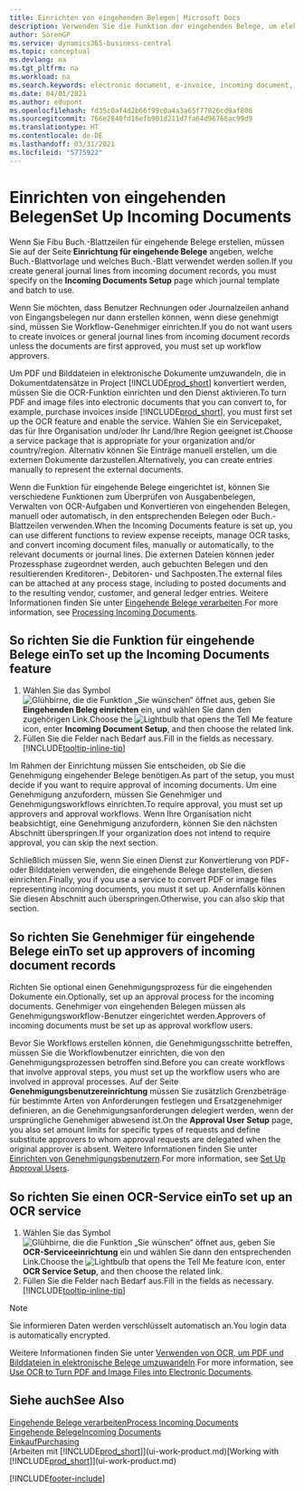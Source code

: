 ```yaml
---
title: Einrichten von eingehenden Belegen| Microsoft Docs
description: Verwenden Sie die Funktion der eingehenden Belege, um elektronische Belege zu erstellen, verwalten Sie OCRaufgaben, importieren Sie Rechnungen und wandeln Sie Bilddateien um.
author: SorenGP
ms.service: dynamics365-business-central
ms.topic: conceptual
ms.devlang: na
ms.tgt_pltfrm: na
ms.workload: na
ms.search.keywords: electronic document, e-invoice, incoming document, OCR, ecommerce, document exchange, import invoice
ms.date: 04/01/2021
ms.author: edupont
ms.openlocfilehash: fd35c0af4d2b66f99c0a4a3a65f77826cd9af806
ms.sourcegitcommit: 766e2840fd16efb901d211d7fa64d96766ac99d9
ms.translationtype: HT
ms.contentlocale: de-DE
ms.lasthandoff: 03/31/2021
ms.locfileid: "5775922"
---
```

# <a name="set-up-incoming-documents"></a><span data-ttu-id="2ec75-103">Einrichten von eingehenden Belegen</span><span class="sxs-lookup"><span data-stu-id="2ec75-103">Set Up Incoming Documents</span></span>

<span data-ttu-id="2ec75-104">Wenn Sie Fibu Buch.-Blattzeilen für eingehende Belege erstellen, müssen Sie auf der Seite **Einrichtung für eingehende Belege** angeben, welche Buch.-Blattvorlage und welches Buch.-Blatt verwendet werden sollen.</span><span class="sxs-lookup"><span data-stu-id="2ec75-104">If you create general journal lines from incoming document records, you must specify on the **Incoming Documents Setup** page which journal template and batch to use.</span></span>

<span data-ttu-id="2ec75-105">Wenn Sie möchten, dass Benutzer Rechnungen oder Journalzeilen anhand von Eingangsbelegen nur dann erstellen können, wenn diese genehmigt sind, müssen Sie Workflow-Genehmiger einrichten.</span><span class="sxs-lookup"><span data-stu-id="2ec75-105">If you do not want users to create invoices or general journal lines from incoming document records unless the documents are first approved, you must set up workflow approvers.</span></span>

<span data-ttu-id="2ec75-106">Um PDF und Bilddateien in elektronische Dokumente umzuwandeln, die in Dokumentdatensätze in Project [!INCLUDE[prod_short](includes/prod_short.md)] konvertiert werden, müssen Sie die OCR-Funktion einrichten und den Dienst aktivieren.</span><span class="sxs-lookup"><span data-stu-id="2ec75-106">To turn PDF and image files into electronic documents that you can convert to, for example, purchase invoices inside [!INCLUDE[prod_short](includes/prod_short.md)], you must first set up the OCR feature and enable the service.</span></span> <span data-ttu-id="2ec75-107">Wählen Sie ein Servicepaket, das für Ihre Organisation und/oder Ihr Land/Ihre Region geeignet ist.</span><span class="sxs-lookup"><span data-stu-id="2ec75-107">Choose a service package that is appropriate for your organization and/or country/region.</span></span> <span data-ttu-id="2ec75-108">Alternativ können Sie Einträge manuell erstellen, um die externen Dokumente darzustellen.</span><span class="sxs-lookup"><span data-stu-id="2ec75-108">Alternatively, you can create entries manually to represent the external documents.</span></span>  

<span data-ttu-id="2ec75-109">Wenn die Funktion für eingehende Belege eingerichtet ist, können Sie verschiedene Funktionen zum Überprüfen von Ausgabenbelegen, Verwalten von OCR-Aufgaben und Konvertieren von eingehenden Belegen, manuell oder automatisch, in den entsprechenden Belegen oder Buch.-Blattzeilen verwenden.</span><span class="sxs-lookup"><span data-stu-id="2ec75-109">When the Incoming Documents feature is set up, you can use different functions to review expense receipts, manage OCR tasks, and convert incoming document files, manually or automatically, to the relevant documents or journal lines.</span></span> <span data-ttu-id="2ec75-110">Die externen Dateien können jeder Prozessphase zugeordnet werden, auch gebuchten Belegen und den resultierenden Kreditoren-, Debitoren- und Sachposten.</span><span class="sxs-lookup"><span data-stu-id="2ec75-110">The external files can be attached at any process stage, including to posted documents and to the resulting vendor, customer, and general ledger entries.</span></span> <span data-ttu-id="2ec75-111">Weitere Informationen finden Sie unter [Eingehende Belege verarbeiten](across-process-income-documents.md).</span><span class="sxs-lookup"><span data-stu-id="2ec75-111">For more information, see [Processing Incoming Documents](across-process-income-documents.md).</span></span>

## <a name="to-set-up-the-incoming-documents-feature"></a><span data-ttu-id="2ec75-112">So richten Sie die Funktion für eingehende Belege ein</span><span class="sxs-lookup"><span data-stu-id="2ec75-112">To set up the Incoming Documents feature</span></span>

1. <span data-ttu-id="2ec75-113">Wählen Sie das Symbol ![Glühbirne, die die Funktion „Sie wünschen“ öffnet](media/ui-search/search_small.png "Was möchten Sie tun?") aus, geben Sie **Eingehenden Beleg einrichten** ein, und wählen Sie dann den zugehörigen Link.</span><span class="sxs-lookup"><span data-stu-id="2ec75-113">Choose the ![Lightbulb that opens the Tell Me feature](media/ui-search/search_small.png "Tell me what you want to do") icon, enter **Incoming Document Setup**, and then choose the related link.</span></span>
2. <span data-ttu-id="2ec75-114">Füllen Sie die Felder nach Bedarf aus.</span><span class="sxs-lookup"><span data-stu-id="2ec75-114">Fill in the fields as necessary.</span></span> [!INCLUDE[tooltip-inline-tip](includes/tooltip-inline-tip_md.md)]

<span data-ttu-id="2ec75-115">Im Rahmen der Einrichtung müssen Sie entscheiden, ob Sie die Genehmigung eingehender Belege benötigen.</span><span class="sxs-lookup"><span data-stu-id="2ec75-115">As part of the setup, you must decide if you want to require approval of incoming documents.</span></span> <span data-ttu-id="2ec75-116">Um eine Genehmigung anzufordern, müssen Sie Genehmiger und Genehmigungsworkflows einrichten.</span><span class="sxs-lookup"><span data-stu-id="2ec75-116">To require approval, you must set up approvers and approval workflows.</span></span> <span data-ttu-id="2ec75-117">Wenn Ihre Organisation nicht beabsichtigt, eine Genehmigung anzufordern, können Sie den nächsten Abschnitt überspringen.</span><span class="sxs-lookup"><span data-stu-id="2ec75-117">If your organization does not intend to require approval, you can skip the next section.</span></span>  

<span data-ttu-id="2ec75-118">Schließlich müssen Sie, wenn Sie einen Dienst zur Konvertierung von PDF- oder Bilddateien verwenden, die eingehende Belege darstellen, diesen einrichten.</span><span class="sxs-lookup"><span data-stu-id="2ec75-118">Finally, you if you use a service to convert PDF or image files representing incoming documents, you must it set up.</span></span> <span data-ttu-id="2ec75-119">Andernfalls können Sie diesen Abschnitt auch überspringen.</span><span class="sxs-lookup"><span data-stu-id="2ec75-119">Otherwise, you can also skip that section.</span></span>  

## <a name="to-set-up-approvers-of-incoming-document-records"></a><span data-ttu-id="2ec75-120">So richten Sie Genehmiger für eingehende Belege ein</span><span class="sxs-lookup"><span data-stu-id="2ec75-120">To set up approvers of incoming document records</span></span>

<span data-ttu-id="2ec75-121">Richten Sie optional einen Genehmigungsprozess für die eingehenden Dokumente ein.</span><span class="sxs-lookup"><span data-stu-id="2ec75-121">Optionally, set up an approval process for the incoming documents.</span></span> <span data-ttu-id="2ec75-122">Genehmiger von eingehenden Belegen müssen als Genehmigungsworkflow-Benutzer eingerichtet werden.</span><span class="sxs-lookup"><span data-stu-id="2ec75-122">Approvers of incoming documents must be set up as approval workflow users.</span></span>

<span data-ttu-id="2ec75-123">Bevor Sie Workflows erstellen können, die Genehmigungsschritte betreffen, müssen Sie die Workflowbenutzer einrichten, die von den Genehmigungsprozessen betroffen sind.</span><span class="sxs-lookup"><span data-stu-id="2ec75-123">Before you can create workflows that involve approval steps, you must set up the workflow users who are involved in approval processes.</span></span> <span data-ttu-id="2ec75-124">Auf der Seite **Genehmigungsbenutzereinrichtung** müssen Sie zusätzlich Grenzbeträge für bestimmte Arten von Anforderungen festlegen und Ersatzgenehmiger definieren, an die Genehmigungsanforderungen delegiert werden, wenn der ursprüngliche Genehmiger abwesend ist.</span><span class="sxs-lookup"><span data-stu-id="2ec75-124">On the **Approval User Setup** page, you also set amount limits for specific types of requests and define substitute approvers to whom approval requests are delegated when the original approver is absent.</span></span> <span data-ttu-id="2ec75-125">Weitere Informationen finden Sie unter [Einrichten von Genehmigungsbenutzern](across-how-to-set-up-approval-users.md).</span><span class="sxs-lookup"><span data-stu-id="2ec75-125">For more information, see [Set Up Approval Users](across-how-to-set-up-approval-users.md).</span></span>

## <a name="to-set-up-an-ocr-service"></a><span data-ttu-id="2ec75-126">So richten Sie einen OCR-Service ein</span><span class="sxs-lookup"><span data-stu-id="2ec75-126">To set up an OCR service</span></span>

1. <span data-ttu-id="2ec75-127">Wählen Sie das Symbol ![Glühbirne, die die Funktion „Sie wünschen“ öffnet](media/ui-search/search_small.png "Was möchten Sie tun?") aus, geben Sie **OCR-Serviceeinrichtung** ein und wählen Sie dann den entsprechenden Link.</span><span class="sxs-lookup"><span data-stu-id="2ec75-127">Choose the ![Lightbulb that opens the Tell Me feature](media/ui-search/search_small.png "Tell me what you want to do") icon, enter **OCR Service Setup**, and then choose the related link.</span></span>
2. <span data-ttu-id="2ec75-128">Füllen Sie die Felder nach Bedarf aus.</span><span class="sxs-lookup"><span data-stu-id="2ec75-128">Fill in the fields as necessary.</span></span> [!INCLUDE[tooltip-inline-tip](includes/tooltip-inline-tip_md.md)]

> [!NOTE]  
> <span data-ttu-id="2ec75-129">Sie informieren Daten werden verschlüsselt automatisch an.</span><span class="sxs-lookup"><span data-stu-id="2ec75-129">You login data is automatically encrypted.</span></span>

<span data-ttu-id="2ec75-130">Weitere Informationen finden Sie unter [Verwenden von OCR, um PDF und Bilddateien in elektronische Belege umzuwandeln](across-how-use-ocr-pdf-images-files.md).</span><span class="sxs-lookup"><span data-stu-id="2ec75-130">For more information, see [Use OCR to Turn PDF and Image Files into Electronic Documents](across-how-use-ocr-pdf-images-files.md).</span></span>  

## <a name="see-also"></a><span data-ttu-id="2ec75-131">Siehe auch</span><span class="sxs-lookup"><span data-stu-id="2ec75-131">See Also</span></span>

[<span data-ttu-id="2ec75-132">Eingehende Belege verarbeiten</span><span class="sxs-lookup"><span data-stu-id="2ec75-132">Process Incoming Documents</span></span>](across-process-income-documents.md)  
[<span data-ttu-id="2ec75-133">Eingehende Belege</span><span class="sxs-lookup"><span data-stu-id="2ec75-133">Incoming Documents</span></span>](across-income-documents.md)  
[<span data-ttu-id="2ec75-134">Einkauf</span><span class="sxs-lookup"><span data-stu-id="2ec75-134">Purchasing</span></span>](purchasing-manage-purchasing.md)  
<span data-ttu-id="2ec75-135">[Arbeiten mit [!INCLUDE[prod_short](includes/prod_short.md)]](ui-work-product.md)</span><span class="sxs-lookup"><span data-stu-id="2ec75-135">[Working with [!INCLUDE[prod_short](includes/prod_short.md)]](ui-work-product.md)</span></span>


[!INCLUDE[footer-include](includes/footer-banner.md)]